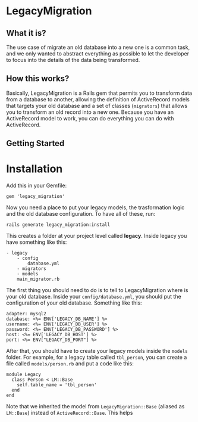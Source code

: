 # LegacyMigration

## What it is?

The use case of migrate an old database into a new one is a common task, and we only wanted to abstract everything as possible to let the developer to focus into the details of the data being transformed.

## How this works?

Basically, LegacyMigration is a Rails gem that permits you to transform data from a database to another, allowing the definition of ActiveRecord models that targets your old database and a set of classes (`migrators`) that allows you to transform an old record into a new one. Because you have an ActiveRecord model to work, you can do everything you can do with ActiveRecord.

## Getting Started

# Installation

Add this in your Gemfile:

    gem 'legacy_migration'

Now you need a place to put your legacy models, the trasformation logic and the old database configuration. To have all of these, run:

    rails generate legacy_migration:install

This creates a folder at your project level called **legacy**. Inside legacy you have something like this:

    - legacy
        - config
            database.yml
        - migrators
        - models
        main_migrator.rb

The first thing you should need to do is to tell to LegacyMigration where is your old database. Inside your `config/database.yml`, you should put the configuration of your old database. Something like this:

    adapter: mysql2
    database: <%= ENV['LEGACY_DB_NAME'] %>
    username: <%= ENV['LEGACY_DB_USER'] %>
    password: <%= ENV['LEGACY_DB_PASSWORD'] %>
    host: <%= ENV['LEGACY_DB_HOST'] %>
    port: <%= ENV["LEGACY_DB_PORT"] %>

After that, you should have to create your legacy models inside the `models` folder. For example, for a legacy table called `tbl_person`, you can create a file called `models/person.rb` and put a code like this:

    module Legacy
      class Person < LM::Base
        self.table_name = 'tbl_person'
      end
    end

Note that we inherited the model from `LegacyMigration::Base` (aliased as `LM::Base`) instead of `ActiveRecord::Base`. This helps 





